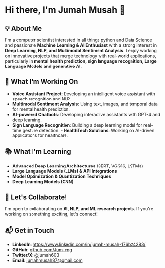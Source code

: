 # Hi there, I'm Jumah Musah 👋  

## 💡 About Me  
I'm a computer scientist interested in all things python and Data Science and passionate **Machine Learning & AI Enthusiast** with a strong interest in **Deep Learning, NLP, and Multimodal Sentiment Analysis**. I enjoy working on innovative projects that merge technology with real-world applications, particularly in **mental health prediction, sign language recognition, Large Language Models and generative AI**.  

## 🚀 What I'm Working On  
- **Voice Assistant Project**: Developing an intelligent voice assistant with speech recognition and NLP. 
- **Multimodal Sentiment Analysis**: Using text, images, and temporal data for mental health prediction.  
- **AI-powered Chatbots**: Developing interactive assistants with GPT-4 and deep learning.  
- **Sign Language Recognition**: Building a deep learning model for real-time gesture detection. - **HealthTech Solutions**: Working on AI-driven applications for healthcare.  

## 📚 What I'm Learning  
- **Advanced Deep Learning Architectures** (BERT, VGG16, LSTMs)  
- **Large Language Models (LLMs) & API Integrations**  
- **Model Optimization & Quantization Techniques**  
- **Deep Learning Models (CNN)**  

## 🤝 Let's Collaborate!  
I'm open to collaborating on **AI, NLP, and ML research projects**. If you're working on something exciting, let's connect!  

## 📬 Get in Touch  
- **LinkedIn**: https://www.linkedin.com/in/jumah-musah-176b24283/
- **GitHub**: [github.com/Jum-eng](https://github.com/Jum-eng)  
- **Twitter/X**: @jumah603  
- **Email**: jumahmusah87@gmail.com  


